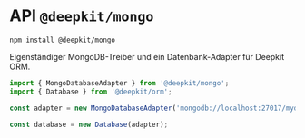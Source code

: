 # API `@deepkit/mongo`

```shell
npm install @deepkit/mongo
```

Eigenständiger MongoDB-Treiber und ein Datenbank-Adapter für Deepkit ORM.

```typescript
import { MongoDatabaseAdapter } from '@deepkit/mongo';
import { Database } from '@deepkit/orm';

const adapter = new MongoDatabaseAdapter('mongodb://localhost:27017/mydatabase');

const database = new Database(adapter);
```

<api-docs package="@deepkit/mongo"></api-docs>